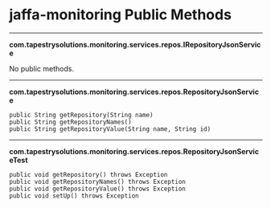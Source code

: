 # jaffa-monitoring Public Methods

***
**com.tapestrysolutions.monitoring.services.repos.IRepositoryJsonService**

No public methods.
***
**com.tapestrysolutions.monitoring.services.repos.RepositoryJsonService**

```
public String getRepository(String name)
public String getRepositoryNames()
public String getRepositoryValue(String name, String id)
```
***
**com.tapestrysolutions.monitoring.services.repos.RepositoryJsonServiceTest**

```
public void getRepository() throws Exception
public void getRepositoryNames() throws Exception
public void getRepositoryValue() throws Exception
public void setUp() throws Exception
```

